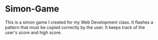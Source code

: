 # Simon-Game
This is a simon game I created for my Web Development class. It flashes a pattern that must be copied correctly by the user. It keeps track of the user's score and high score.
